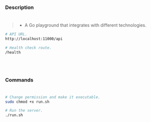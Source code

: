 ### Description
#

> - A Go playground that integrates with different technologies.

```bash
# API URL.
http://localhost:11000/api

# Health check route.
/health
```

<br />
<br />



###  Commands
#

```bash
# Change permission and make it executable.
sudo chmod +x run.sh

# Run the server.
./run.sh
```
